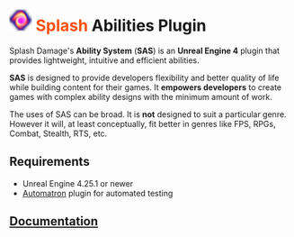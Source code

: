 # <img src="Resources/Icon128.png" height=40px /> <span style="color:#FF510D">Splash</span> Abilities Plugin

Splash Damage's **Ability System** (**SAS**) is an **Unreal Engine 4** plugin that provides lightweight, intuitive and efficient abilities.

**SAS** is designed to provide developers flexibility and better quality of life while building content for their games. It **empowers developers** to create games with complex ability designs with the minimum amount of work.

The uses of SAS can be broad. It is **not** designed to suit a particular genre. However it will, at least conceptually, fit better in genres like FPS, RPGs, Combat, Stealth, RTS, etc.

## Requirements

- Unreal Engine 4.25.1 or newer
- [Automatron](https://github.com/splash-damage/Automatron) plugin for automated testing

## [Documentation](https://splash-damage.github.io/abilities)
